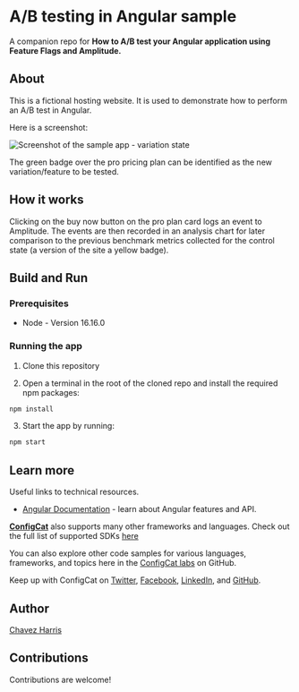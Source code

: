 # A/B testing in Angular sample

A companion repo for **How to A/B test your Angular application using Feature Flags and Amplitude.**

## About

This is a fictional hosting website. It is used to demonstrate how to perform an A/B test in Angular.

Here is a screenshot:

![Screenshot of the sample app - variation state](https://user-images.githubusercontent.com/74829200/190157524-f6bdaccb-dfef-4cbf-819b-7d4cf68305bd.png)


The green badge over the pro pricing plan can be identified as the new variation/feature to be tested.

## How it works

Clicking on the buy now button on the pro plan card logs an event to Amplitude. The events are then recorded in 
an analysis chart for later comparison to the previous benchmark metrics collected for the control state (a version of the site a yellow badge).

## Build and Run

### Prerequisites

- Node - Version 16.16.0

### Running the app

1. Clone this repository

2. Open a terminal in the root of the cloned repo and install the required npm packages:

```sh
npm install
```
3. Start the app by running:

```sh
npm start
```

## Learn more

Useful links to technical resources.

- [Angular Documentation](https://angular.io/docs) - learn about Angular features and API.

[**ConfigCat**](https://configcat.com) also supports many other frameworks and languages. Check out the full list of supported SDKs [here](https://configcat.com/docs/sdk-reference/overview/)

You can also explore other code samples for various languages, frameworks, and topics here in the [ConfigCat labs](https://github.com/configcat-labs) on GitHub.

Keep up with ConfigCat on [Twitter](https://twitter.com/configcat), [Facebook](https://www.facebook.com/configcat), [LinkedIn](https://www.linkedin.com/company/configcat/), and [GitHub](https://github.com/configcat).

## Author
[Chavez Harris](https://github.com/codedbychavez)

## Contributions
Contributions are welcome!
